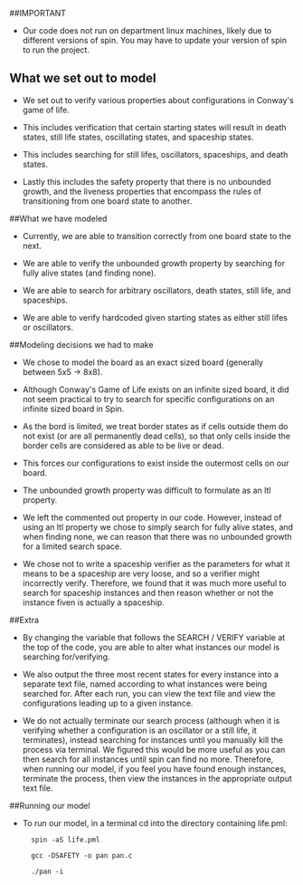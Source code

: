 ##IMPORTANT

* Our code does not run on department linux machines, likely due to different versions of spin. You may have to update your version of spin to run the project.


## What we set out to model
* We set out to verify various properties about configurations in Conway's game of life.

* This includes verification that certain starting states will result in death states, still life states, oscillating states, and spaceship states.

* This includes searching for still lifes, oscillators, spaceships, and death states.

* Lastly this includes the safety property that there is no unbounded growth, and the liveness properties that encompass the rules of transitioning from one board state to another.


##What we have modeled

* Currently, we are able to transition correctly from one board state to the next.

* We are able to verify the unbounded growth property by searching for fully alive states (and finding none).

* We are able to search for arbitrary oscillators, death states, still life, and spaceships.

* We are able to verify hardcoded given starting states as either still lifes or oscillators.


##Modeling decisions we had to make

* We chose to model the board as an exact sized board (generally between 5x5 -> 8x8).

* Although Conway's Game of Life exists on an infinite sized board, it did not seem practical to try to search for specific configurations on an infinite sized board in Spin.

* As the bord is limited, we treat border states as if cells outside them do not exist (or are all permanently dead cells), so that only cells inside the border cells are considered  as able to be live or dead.
		
* This forces our configurations to exist inside the outermost cells on our board.

* The unbounded growth property was difficult to formulate as an ltl property.
		
* We left the commented out property in our code. However, instead of using an ltl property we chose to simply search for fully alive states, and when finding none, we can reason that there was no unbounded growth for a limited search space.

* We chose not to write a spaceship verifier as the parameters for what it means to be a spaceship are very loose, and so a verifier might incorrectly verify. Therefore, we found that it was much more useful to search for spaceship instances and then reason whether or not the instance fiven is actually a spaceship.


##Extra

* By changing the variable that follows the SEARCH / VERIFY variable at the top of the code, you are able to alter what instances our model is searching for/verifying.

* We also output the three most recent states for every instance into a separate text file, named according to what instances were being searched for. After each run, you can view the text file and view the configurations leading up to a given instance.

* We do not actually terminate our search process (although when it is verifying whether a configuration is an oscillator or a still life, it terminates), instead searching for instances until you manually kill the process via terminal. We figured this would be more useful as you can then search for all instances until spin can find no more. Therefore, when running our model, if you feel you have found enough instances, terminate the process, then view the instances in the appropriate output text file.


##Running our model

* To run our model, in a terminal cd into the directory containing life.pml:

		spin -aS life.pml

		gcc -DSAFETY -o pan pan.c

		./pan -i	

  
